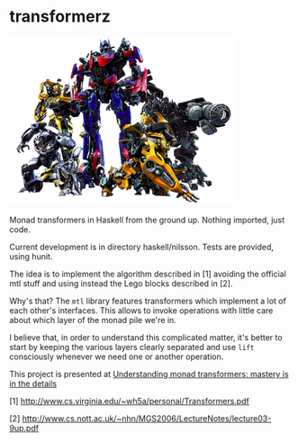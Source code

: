 # transformerz

![alt image](/img/transformers.png)

Monad transformers in Haskell from the ground up. Nothing imported, just code.

Current development is in directory haskell/nilsson. Tests are provided, using hunit.

The idea is to implement the algorithm described in [1] avoiding the official mtl stuff and using instead the Lego blocks described in [2].

Why's that? The `mtl` library features transformers which implement a lot of each other's interfaces. This allows to invoke operations with little care about which layer of the monad pile we're in.

I believe that, in order to understand this complicated matter, it's better to start by keeping the various layers clearly separated and use `lift` consciously whenever we need one or another operation.

This project is presented at [Understanding monad transformers: mastery is in the details](https://faustinelli.wordpress.com/2015/09/20/understanding-monad-transformers-mastery-is-in-the-details/)

[1] http://www.cs.virginia.edu/~wh5a/personal/Transformers.pdf

[2] http://www.cs.nott.ac.uk/~nhn/MGS2006/LectureNotes/lecture03-9up.pdf
